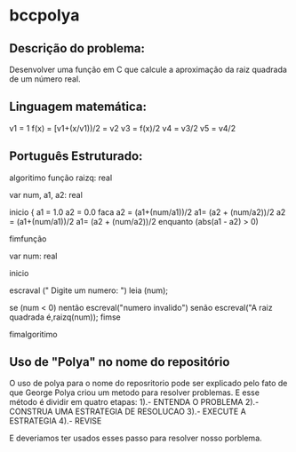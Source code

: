 # bccpolya

Descrição do problema:
-----------------------
Desenvolver uma função em C que calcule a aproximação da raiz quadrada de um número real.

Linguagem matemática:
---------------------

v1 = 1
f(x) = [v1+(x/v1))/2 = v2
v3 = f(x)/2
v4 = v3/2
v5 = v4/2

Português Estruturado:
----------------------
algoritimo
 função raizq: real
 
 var 
    num, a1, a2: real
 
 
 inicio 
{
 		 a1 = 1.0
     a2 = 0.0
        faca
                a2 = (a1+(num/a1))/2
                a1= (a2 + (num/a2))/2
                 a2 = (a1+(num/a1))/2
                a1= (a2 + (num/a2))/2
        enquanto (abs(a1 - a2) > 0)

        
fimfunção

var 
  num: real

inicio 
	
escraval (" Digite um numero: ")
  leia (num);

se (num < 0) nentão
  escreval("numero invalido")
	senão 
escreval("A raiz quadrada é,raizq(num));
fimse

fimalgoritimo

Uso de "Polya" no nome do repositório
---------------------------------------
O uso de polya para o nome do reposritorio pode ser explicado pelo fato de que George Polya criou um metodo para resolver problemas. E esse método é dividir em quatro etapas:
1).- ENTENDA O PROBLEMA
2).- CONSTRUA UMA ESTRATEGIA DE RESOLUCAO
3).- EXECUTE A ESTRATEGIA
4).- REVISE

E deveriamos ter usados esses passo para resolver nosso porblema.






